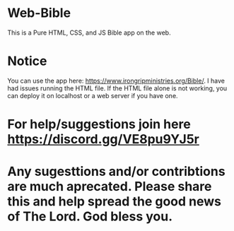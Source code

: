 # Web-Bible
This is a Pure HTML, CSS, and JS Bible app on the web.
# Notice
You can use the app here: https://www.irongripministries.org/Bible/. I have had issues running the HTML file. If the HTML file alone is not working, you can deploy it on localhost or a web server if you have one.
# For help/suggestions join here https://discord.gg/VE8pu9YJ5r
# Any sugesttions and/or contribtions are much aprecated. Please share this and help spread the good news of The Lord. God bless you.
